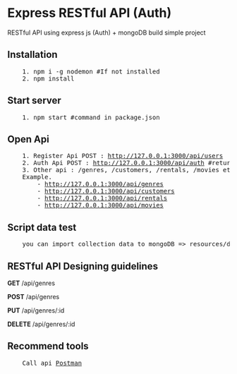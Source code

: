 # Express RESTful API (Auth)
RESTful API  using express js (Auth) + mongoDB  build  simple project

## Installation

<pre>
    1. npm i -g nodemon #If not installed
    2. npm install
</pre>

## Start server

<pre>
    1. npm start #command in package.json
</pre>

## Open Api

<pre>
    1. Register Api POST : <a href="http://127.0.0.1:3000/api/users">http://127.0.0.1:3000/api/users</a>
    2. Auth Api POST : <a href="http://127.0.0.1:3000/api/auth">http://127.0.0.1:3000/api/auth</a> #return token
    3. Other api : /genres, /customers, /rentals, /movies etc. #before add header token key=x-auth-token
    Example.
        - <a href="http://127.0.0.1:3000/api/genres">http://127.0.0.1:3000/api/genres</a>   
        - <a href="http://127.0.0.1:3000/api/customers">http://127.0.0.1:3000/api/customers</a>
        - <a href="http://127.0.0.1:3000/api/rentals">http://127.0.0.1:3000/api/rentals</a>
        - <a href="http://127.0.0.1:3000/api/movies">http://127.0.0.1:3000/api/movies</a>
</pre>

## Script data test

<pre>
    you can import collection data to mongoDB => resources/data/*.json
</pre>

## RESTful API Designing guidelines 

<p>
    <b>GET</b>      /api/genres
</p>
<p>
    <b>POST</b>     /api/genres
</p>
<p>
    <b>PUT</b>      /api/genres/:id
</p>
<p>
    <b>DELETE</b>   /api/genres/:id
</p>

## Recommend tools 

<pre>
    Call api <a href="https://www.getpostman.com/">Postman</a>
</pre>